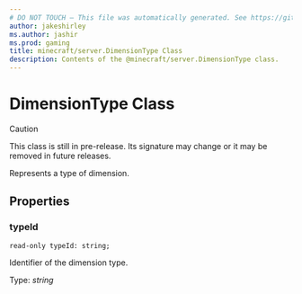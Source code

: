 ```yaml
---
# DO NOT TOUCH — This file was automatically generated. See https://github.com/mojang/minecraftapidocsgenerator to modify descriptions, examples, etc.
author: jakeshirley
ms.author: jashir
ms.prod: gaming
title: minecraft/server.DimensionType Class
description: Contents of the @minecraft/server.DimensionType class.
---
```

# DimensionType Class

> [!CAUTION]
> This class is still in pre-release.  Its signature may change or it may be removed in future releases.

Represents a type of dimension.

## Properties

### **typeId**
`read-only typeId: string;`

Identifier of the dimension type.

Type: *string*
